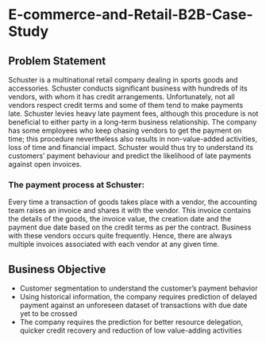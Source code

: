 # E-commerce-and-Retail-B2B-Case-Study
## Problem Statement
Schuster is a multinational retail company dealing in sports goods and accessories. Schuster conducts significant business with hundreds of its vendors, with whom it has credit arrangements. Unfortunately, not all vendors respect credit terms and some of them tend to make payments late. Schuster levies heavy late payment fees, although this procedure is not beneficial to either party in a long-term business relationship. The company has some employees who keep chasing vendors to get the payment on time; this procedure nevertheless also results in non-value-added activities, loss of time and financial impact. Schuster would thus try to understand its customers’ payment behaviour and predict the likelihood of late payments against open invoices.

### The payment process at Schuster:
Every time a transaction of goods takes place with a vendor, the accounting team raises an invoice and shares it with the vendor. This invoice contains the details of the goods, the invoice value, the creation date and the payment due date based on the credit terms as per the contract. Business with these vendors occurs quite frequently. Hence, there are always multiple invoices associated with each vendor at any given time.
## Business Objective
* Customer segmentation to understand the customer’s payment behavior
* Using historical information, the company requires prediction of delayed payment against an unforeseen dataset of transactions with due date yet to be crossed
* The company requires the prediction for better resource delegation, quicker credit recovery and reduction of low value-adding activities
